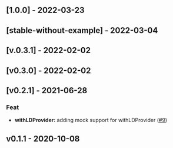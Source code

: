 
<a name="1.0.0"></a>
## [1.0.0] - 2022-03-23

<a name="stable-without-example"></a>
## [stable-without-example] - 2022-03-04

<a name="v.0.3.1"></a>
## [v.0.3.1] - 2022-02-02

<a name="v0.3.0"></a>
## [v0.3.0] - 2022-02-02

<a name="v0.2.1"></a>
## [v0.2.1] - 2021-06-28
### Feat
- **withLDProvider:** adding mock support for withLDProvider ([#9](https://github.com/launchdarkly-labs/jest-launchdarkly-mock/issues/9))
  
  
<a name="v0.1.1"></a>
## v0.1.1 - 2020-10-08

